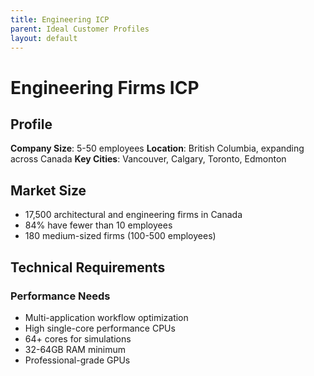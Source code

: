 ```yaml
---
title: Engineering ICP
parent: Ideal Customer Profiles
layout: default
---
```


# Engineering Firms ICP

## Profile

**Company Size**: 5-50 employees
**Location**: British Columbia, expanding across Canada
**Key Cities**: Vancouver, Calgary, Toronto, Edmonton

## Market Size
- 17,500 architectural and engineering firms in Canada
- 84% have fewer than 10 employees
- 180 medium-sized firms (100-500 employees)

## Technical Requirements

### Performance Needs
- Multi-application workflow optimization
- High single-core performance CPUs
- 64+ cores for simulations
- 32-64GB RAM minimum
- Professional-grade GPUs
